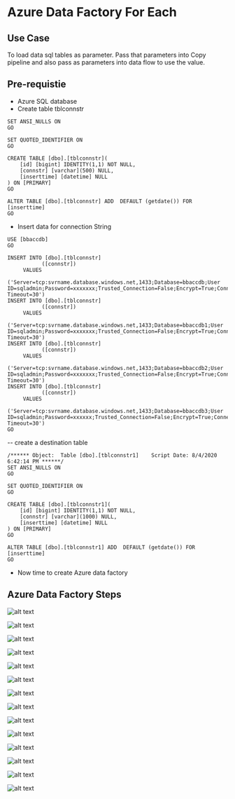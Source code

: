 # Azure Data Factory For Each 

## Use Case

To load data sql tables as parameter. Pass that parameters into Copy pipeline and also pass as parameters into data flow to use the value.

## Pre-requistie

- Azure SQL database
- Create table tblconnstr

```
SET ANSI_NULLS ON
GO

SET QUOTED_IDENTIFIER ON
GO

CREATE TABLE [dbo].[tblconnstr](
	[id] [bigint] IDENTITY(1,1) NOT NULL,
	[connstr] [varchar](500) NULL,
	[inserttime] [datetime] NULL
) ON [PRIMARY]
GO

ALTER TABLE [dbo].[tblconnstr] ADD  DEFAULT (getdate()) FOR [inserttime]
GO
```
- Insert data for connection String

```
USE [bbaccdb]
GO

INSERT INTO [dbo].[tblconnstr]
           ([connstr])
     VALUES
           ('Server=tcp:svrname.database.windows.net,1433;Database=bbaccdb;User ID=sqladmin;Password=xxxxxxx;Trusted_Connection=False;Encrypt=True;Connection Timeout=30')
INSERT INTO [dbo].[tblconnstr]
           ([connstr])
     VALUES
           ('Server=tcp:svrname.database.windows.net,1433;Database=bbaccdb1;User ID=sqladmin;Password=xxxxxxx;Trusted_Connection=False;Encrypt=True;Connection Timeout=30')
INSERT INTO [dbo].[tblconnstr]
           ([connstr])
     VALUES
           ('Server=tcp:svrname.database.windows.net,1433;Database=bbaccdb2;User ID=sqladmin;Password=xxxxxxx;Trusted_Connection=False;Encrypt=True;Connection Timeout=30')
INSERT INTO [dbo].[tblconnstr]
           ([connstr])
     VALUES
           ('Server=tcp:svrname.database.windows.net,1433;Database=bbaccdb3;User ID=sqladmin;Password=xxxxxx;Trusted_Connection=False;Encrypt=True;Connection Timeout=30')
GO
```
-- create a destination table

```
/****** Object:  Table [dbo].[tblconnstr1]    Script Date: 8/4/2020 6:42:14 PM ******/
SET ANSI_NULLS ON
GO

SET QUOTED_IDENTIFIER ON
GO

CREATE TABLE [dbo].[tblconnstr1](
	[id] [bigint] IDENTITY(1,1) NOT NULL,
	[connstr] [varchar](1000) NULL,
	[inserttime] [datetime] NULL
) ON [PRIMARY]
GO

ALTER TABLE [dbo].[tblconnstr1] ADD  DEFAULT (getdate()) FOR [inserttime]
GO
```
- Now time to create Azure data factory

## Azure Data Factory Steps

![alt text](https://github.com/balakreshnan/Accenture/blob/master/cap/images/foreach1.jpg "For Each")

![alt text](https://github.com/balakreshnan/Accenture/blob/master/cap/images/foreach2.jpg "For Each")

![alt text](https://github.com/balakreshnan/Accenture/blob/master/cap/images/foreach3.jpg "For Each")

![alt text](https://github.com/balakreshnan/Accenture/blob/master/cap/images/foreach4.jpg "For Each")

![alt text](https://github.com/balakreshnan/Accenture/blob/master/cap/images/foreach5.jpg "For Each")

![alt text](https://github.com/balakreshnan/Accenture/blob/master/cap/images/foreach6.jpg "For Each")

![alt text](https://github.com/balakreshnan/Accenture/blob/master/cap/images/foreach7.jpg "For Each")

![alt text](https://github.com/balakreshnan/Accenture/blob/master/cap/images/foreach8.jpg "For Each")

![alt text](https://github.com/balakreshnan/Accenture/blob/master/cap/images/foreach9.jpg "For Each")

![alt text](https://github.com/balakreshnan/Accenture/blob/master/cap/images/foreach10.jpg "For Each")

![alt text](https://github.com/balakreshnan/Accenture/blob/master/cap/images/foreach11.jpg "For Each")

![alt text](https://github.com/balakreshnan/Accenture/blob/master/cap/images/foreach12.jpg "For Each")

![alt text](https://github.com/balakreshnan/Accenture/blob/master/cap/images/foreach13.jpg "For Each")

![alt text](https://github.com/balakreshnan/Accenture/blob/master/cap/images/foreach14.jpg "For Each")